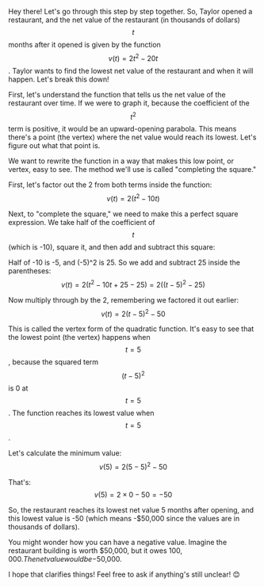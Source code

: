 Hey there! Let's go through this step by step together. So, Taylor opened a restaurant, and the net value of the restaurant (in thousands of dollars) $$t$$ months after it opened is given by the function $$v(t) = 2t^2 - 20t$$. Taylor wants to find the lowest net value of the restaurant and when it will happen. Let's break this down!

First, let's understand the function that tells us the net value of the restaurant over time. If we were to graph it, because the coefficient of the $$t^2$$ term is positive, it would be an upward-opening parabola. This means there's a point (the vertex) where the net value would reach its lowest. Let's figure out what that point is.

We want to rewrite the function in a way that makes this low point, or vertex, easy to see. The method we'll use is called "completing the square." 

First, let's factor out the 2 from both terms inside the function:
$$
v(t) = 2(t^2 - 10t)
$$

Next, to "complete the square," we need to make this a perfect square expression. We take half of the coefficient of $$t$$ (which is -10), square it, and then add and subtract this square:

Half of -10 is -5, and (-5)^2 is 25. So we add and subtract 25 inside the parentheses:
$$
v(t) = 2(t^2 - 10t + 25 - 25) = 2((t - 5)^2 - 25)
$$

Now multiply through by the 2, remembering we factored it out earlier:
$$
v(t) = 2(t - 5)^2 - 50
$$

This is called the vertex form of the quadratic function. It's easy to see that the lowest point (the vertex) happens when $$t = 5$$, because the squared term $$(t - 5)^2$$ is 0 at $$t = 5$$. The function reaches its lowest value when $$t = 5$$. 

Let's calculate the minimum value:
$$
v(5) = 2(5 - 5)^2 - 50
$$

That's:
$$
v(5) = 2 \times 0 - 50 = -50
$$

So, the restaurant reaches its lowest net value 5 months after opening, and this lowest value is -50 (which means -$50,000 since the values are in thousands of dollars).

You might wonder how you can have a negative value. Imagine the restaurant building is worth $50,000, but it owes $100,000. The net value would be -$50,000.

I hope that clarifies things! Feel free to ask if anything's still unclear! 😊
